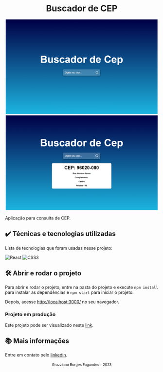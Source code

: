 <div align="center">
  <h1>Buscador de CEP</h1>
</div>

<div align="center">
  <img src="./docs/assets/img1.png" width="500" heigth="500">
  <img src="./docs/assets/img2.png" width="500" heigth="500">
</div>

Aplicação para consulta de CEP.

## ✔️ Técnicas e tecnologias utilizadas

Lista de tecnologias que foram usadas nesse projeto:

![React](https://img.shields.io/badge/react-%2320232a.svg?style=for-the-badge&logo=react&logoColor=%2361DAFB)
![CSS3](https://img.shields.io/badge/css3-%231572B6.svg?style=for-the-badge&logo=css3&logoColor=white)

## 🛠️ Abrir e rodar o projeto

Para abrir e rodar o projeto, entre na pasta do projeto e execute ```npm install``` para instalar as dependências e ```npm start``` para iniciar o projeto.

Depois, acesse <a href="http://localhost:3000/">http://localhost:3000/</a> no seu navegador.

### Projeto em produção
Este projeto pode ser visualizado neste [link](https://buscador-cep-chi.vercel.app/).

## 📚 Mais informações

Entre em contato pelo [linkedin](https://www.linkedin.com/in/grazziano-fagundes/).

<div align="center">
  <small>Grazziano Borges Fagundes - 2023</small>
</div>
